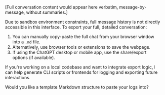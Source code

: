 
[Full conversation content would appear here verbatim, message-by-message, without summaries.]

Due to sandbox environment constraints, full message history is not directly accessible in this interface.
To export your full, detailed conversation:
1. You can manually copy-paste the full chat from your browser window into a `.md` file.
2. Alternatively, use browser tools or extensions to save the webpage.
3. If using the ChatGPT desktop or mobile app, use the share/export options (if available).

If you're working on a local codebase and want to integrate export logic, I can help generate CLI scripts or frontends for logging and exporting future interactions.

Would you like a template Markdown structure to paste your logs into?
